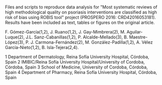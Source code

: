 Files and scripts to reproduce data analysis for "Most systematic reviews of high methodological quality on psoriasis interventions are classified as high risk of bias using ROBIS tool" project (PROSPERO 2016: CRD42016053181). Results have been included as text, tables or figures on the original article.

F. Gómez-García(1,2), J. Ruano(1,2), J. Gay-Mimbrera(2), M. Aguilar-Luque(2), J.L. Sanz-Cabanillas(1,2), P. Alcalde-Mellado(3), B. Maestre-López(3), P. J. Carmona-Fernández(2), M. González-Padilla(1,2), A. Vélez García-Nieto(1,2), B. Isla-Tejera(2,4).

1 Department of Dermatology, Reina Sofía University Hospital, Córdoba, Spain
2 IMIBIC/Reina Sofía University Hospital/University of Cordoba, Córdoba, Spain
3 School of Medicine, University of Cordoba, Córdoba, Spain
4 Department of Pharmacy, Reina Sofía University Hospital, Córdoba, Spain
